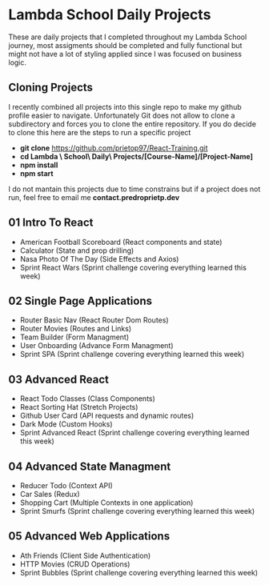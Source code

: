 # Lambda School Daily Projects

These are daily projects that I completed throughout my Lambda School journey, most assigments should be completed and fully functional but might not have a lot of styling applied since I was focused on business logic.

## Cloning Projects

I recently combined all projects into this single repo to make my github profile easier to navigate.
Unfortunately Git does not allow to clone a subdirectory and forces you to clone the entire repository.
If you do decide to clone this here are the steps to run a specific project

- **git clone** https://github.com/prietop97/React-Training.git
- **cd Lambda \ School\ Daily\ Projects/[Course-Name]/[Project-Name]**
- **npm install**
- **npm start**

I do not mantain this projects due to time constrains but if a project does not run, feel free to email me **contact.predroprietp.dev**

## 01 Intro To React

- American Football Scoreboard (React components and state)
- Calculator (State and prop drilling)
- Nasa Photo Of The Day (Side Effects and Axios)
- Sprint React Wars (Sprint challenge covering everything learned this week)

## 02 Single Page Applications

- Router Basic Nav (React Router Dom Routes)
- Router Movies (Routes and Links)
- Team Builder (Form Managment)
- User Onboarding (Advance Form Managment)
- Sprint SPA (Sprint challenge covering everything learned this week)

## 03 Advanced React

- React Todo Classes (Class Components)
- React Sorting Hat (Stretch Projects)
- Github User Card (API requests and dynamic routes)
- Dark Mode (Custom Hooks)
- Sprint Advanced React (Sprint challenge covering everything learned this week)

## 04 Advanced State Managment

- Reducer Todo (Context API)
- Car Sales (Redux)
- Shopping Cart (Multiple Contexts in one application)
- Sprint Smurfs (Sprint challenge covering everything learned this week)

## 05 Advanced Web Applications

- Ath Friends (Client Side Authentication)
- HTTP Movies (CRUD Operations)
- Sprint Bubbles (Sprint challenge covering everything learned this week)
